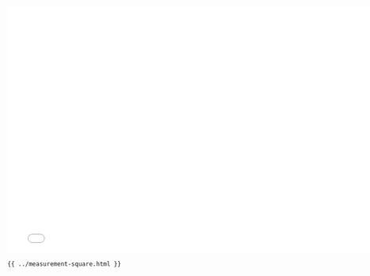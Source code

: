 <iframe src="/measurement-square.html" width="770" height="500" frameBorder="0" seamless="seamless">
</iframe>

```html
{{ ../measurement-square.html }}
```
